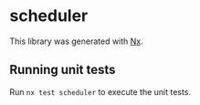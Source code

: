 # scheduler

This library was generated with [Nx](https://nx.dev).

## Running unit tests

Run `nx test scheduler` to execute the unit tests.
